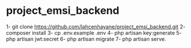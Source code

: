 # project_emsi_backend

1- git clone https://github.com/lahcenhayane/project_emsi_backend.git
2- composer install
3- cp .env.example .env
4- php artisan key:generate
5- php artisan jwt:secret
6- php artisan migrate
7- php artisan serve.

